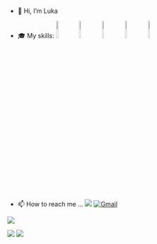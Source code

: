 - 👋 Hi, I’m Luka

- :mortar_board: My skills: <code><img width="10%" src="https://img.shields.io/badge/HTML-239120?style=for-the-badge&logo=html5&logoColor=white"></code> <code><img width="10%" src="https://img.shields.io/badge/CSS3-1572B6?style=for-the-badge&logo=css3&logoColor=white"></code> <code><img width="10%" src="https://img.shields.io/badge/Sass-CC6699?style=for-the-badge&logo=sass&logoColor=white"></code> <code><img width="10%" src="https://img.shields.io/badge/JavaScript-323330?style=for-the-badge&logo=javascript&logoColor=F7DF1E"></code> <code><img width="10%" src="https://img.shields.io/badge/Vue.js-35495E?style=for-the-badge&logo=vue.js&logoColor=4FC08D"></code>
<!---- 💞️Feel free to reach out if you're looking for a developer, have a question, or just want to connect. --->
- 📫 How to reach me ... [![](https://img.shields.io/badge/linkedin-%230077B5.svg?style=for-the-badge&logo=linkedin)](https://www.linkedin.com/in/luka-kikelj/) 
[![Gmail](https://img.shields.io/badge/Gmail-D14836?style=for-the-badge&logo=gmail&logoColor=white)](mailto:kikelj.luka@gmail.com)

[<img src="https://img.shields.io/badge/Portfolio-%23000000.svg?style=for-the-badge&logo=firefox&logoColor=#FF7139"/>](https://lukakikelj.com/) 

<img src="https://github-readme-stats.vercel.app/api?username=Luka85&theme=blue-green"/>
<img src="https://github-readme-stats.vercel.app/api/top-langs/?username=Luka85&theme=blue-green"/>

<!---
Luka85/Luka85 is a ✨ special ✨ repository because its `README.md` (this file) appears on your GitHub profile.
You can click the Preview link to take a look at your changes.
--->

